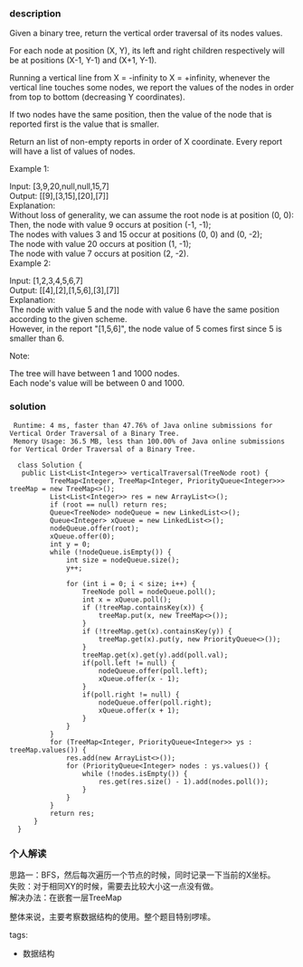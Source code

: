 ### description    
  Given a binary tree, return the vertical order traversal of its nodes values.  
    
  For each node at position (X, Y), its left and right children respectively will be at positions (X-1, Y-1) and (X+1, Y-1).  
    
  Running a vertical line from X = -infinity to X = +infinity, whenever the vertical line touches some nodes, we report the values of the nodes in order from top to bottom (decreasing Y coordinates).  
    
  If two nodes have the same position, then the value of the node that is reported first is the value that is smaller.  
    
  Return an list of non-empty reports in order of X coordinate.  Every report will have a list of values of nodes.  
    
     
    
  Example 1:  
    
    
    
  Input: [3,9,20,null,null,15,7]  
  Output: [[9],[3,15],[20],[7]]  
  Explanation:   
  Without loss of generality, we can assume the root node is at position (0, 0):  
  Then, the node with value 9 occurs at position (-1, -1);  
  The nodes with values 3 and 15 occur at positions (0, 0) and (0, -2);  
  The node with value 20 occurs at position (1, -1);  
  The node with value 7 occurs at position (2, -2).  
  Example 2:  
    
    
    
  Input: [1,2,3,4,5,6,7]  
  Output: [[4],[2],[1,5,6],[3],[7]]  
  Explanation:   
  The node with value 5 and the node with value 6 have the same position according to the given scheme.  
  However, in the report "[1,5,6]", the node value of 5 comes first since 5 is smaller than 6.  
     
    
  Note:  
    
  The tree will have between 1 and 1000 nodes.  
  Each node's value will be between 0 and 1000.  
### solution    
```    
 Runtime: 4 ms, faster than 47.76% of Java online submissions for Vertical Order Traversal of a Binary Tree.  
 Memory Usage: 36.5 MB, less than 100.00% of Java online submissions for Vertical Order Traversal of a Binary Tree.  
   
  class Solution {  
   public List<List<Integer>> verticalTraversal(TreeNode root) {  
          TreeMap<Integer, TreeMap<Integer, PriorityQueue<Integer>>> treeMap = new TreeMap<>();  
          List<List<Integer>> res = new ArrayList<>();  
          if (root == null) return res;  
          Queue<TreeNode> nodeQueue = new LinkedList<>();  
          Queue<Integer> xQueue = new LinkedList<>();  
          nodeQueue.offer(root);  
          xQueue.offer(0);  
          int y = 0;  
          while (!nodeQueue.isEmpty()) {  
              int size = nodeQueue.size();  
              y++;  
    
              for (int i = 0; i < size; i++) {  
                  TreeNode poll = nodeQueue.poll();  
                  int x = xQueue.poll();  
                  if (!treeMap.containsKey(x)) {  
                      treeMap.put(x, new TreeMap<>());  
                  }  
                  if (!treeMap.get(x).containsKey(y)) {  
                      treeMap.get(x).put(y, new PriorityQueue<>());  
                  }  
                  treeMap.get(x).get(y).add(poll.val);  
                  if(poll.left != null) {  
                      nodeQueue.offer(poll.left);  
                      xQueue.offer(x - 1);  
                  }  
                  if(poll.right != null) {  
                      nodeQueue.offer(poll.right);  
                      xQueue.offer(x + 1);  
                  }  
              }  
          }  
          for (TreeMap<Integer, PriorityQueue<Integer>> ys : treeMap.values()) {  
              res.add(new ArrayList<>());  
              for (PriorityQueue<Integer> nodes : ys.values()) {  
                  while (!nodes.isEmpty()) {  
                      res.get(res.size() - 1).add(nodes.poll());  
                  }  
              }  
          }  
          return res;  
      }  
  }  
```    
    
### 个人解读    
  思路一：BFS，然后每次遍历一个节点的时候，同时记录一下当前的X坐标。  
  失败：对于相同XY的时候，需要去比较大小这一点没有做。  
  解决办法：在嵌套一层TreeMap  
    
  整体来说，主要考察数据结构的使用。整个题目特别啰嗦。  
    
tags:    
  -  数据结构  
